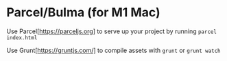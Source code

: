 # Parcel/Bulma (for M1 Mac)

Use Parcel[https://parceljs.org] to serve up your project by running `parcel index.html`

Use Grunt[https://gruntjs.com/] to compile assets with `grunt` or `grunt watch`
